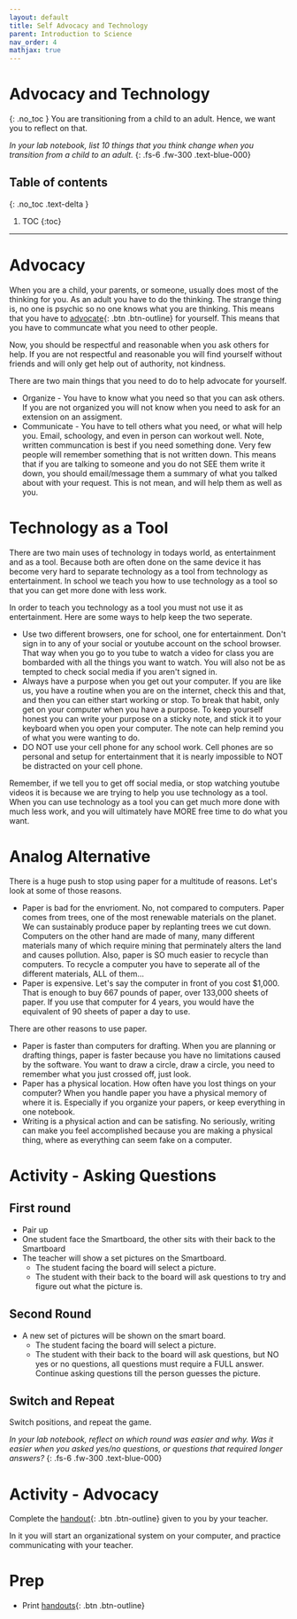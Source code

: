 ```yaml
---
layout: default
title: Self Advocacy and Technology
parent: Introduction to Science
nav_order: 4
mathjax: true
---
```


# Advocacy and Technology
{: .no_toc }
You are transitioning from a child to an adult.
Hence, we want you to reflect on that.

_In your lab notebook, list 10 things that you think change when you transition from a child to an adult._
{: .fs-6 .fw-300 .text-blue-000}

<!-- table of contents for the page -->
## Table of contents
{: .no_toc .text-delta }

1. TOC
{:toc}

---

# Advocacy
When you are a child, your parents, or someone, usually does most of the thinking for you.
As an adult you have to do the thinking.
The strange thing is, no one is psychic so no one knows what you are thinking.
This means that you have to
[advocate](https://translate.google.com/#view=home&op=translate&sl=en&tl=es&text=advocate){: .btn .btn-outline}
for yourself.
This means that you have to communcate what you need to other people.

Now, you should be respectful and reasonable when you ask others for help.
If you are not respectful and reasonable you will find yourself without friends and will only get help out of authority, not kindness.

There are two main things that you need to do to help advocate for yourself.

  * Organize - You have to know what you need so that you can ask others.  If you are not organized you will not know when you need to ask for an extension on an assigment.
  * Communicate - You have to tell others what you need, or what will help you.  Email, schoology, and even in person can workout well.  Note, written communcation is best if you need something done.  Very few people will remember something that is not written down.  This means that if you are talking to someone and you do not SEE them write it down, you should email/message them a summary of what you talked about with your request.  This is not mean, and will help them as well as you.

# Technology as a Tool
There are two main uses of technology in todays world, as entertainment and as a tool.
Because both are often done on the same device it has become very hard to separate technology as a tool from technology as entertainment.
In school we teach you how to use technology as a tool so that you can get more done with less work.

In order to teach you technology as a tool you must not use it as entertainment.
Here are some ways to help keep the two seperate.

  * Use two different browsers, one for school, one for entertainment.  Don't sign in to any of your social or youtube account on the school browser.  That way when you go to you tube to watch a video for class you are bombarded with all the things you want to watch.  You will also not be as tempted to check social media if you aren't signed in.
  * Always have a purpose when you get out your computer.  If you are like us, you have a routine when you are on the internet, check this and that, and then you can either start working or stop.  To break that habit, only get on your computer when you have a purpose.  To keep yourself honest you can write your purpose on a sticky note, and stick it to your keyboard when you open your computer.  The note can help remind you of what you were wanting to do.
  * DO NOT use your cell phone for any school work.  Cell phones are so personal and setup for entertainment that it is nearly impossible to NOT be distracted on your cell phone.

Remember, if we tell you to get off social media, or stop watching youtube videos it is because we are trying to help you use technology as a tool.
When you can use technology as a tool you can get much more done with much less work, and you will ultimately have MORE free time to do what you want.

# Analog Alternative
There is a huge push to stop using paper for a multitude of reasons.
Let's look at some of those reasons.

   * Paper is bad for the envrioment.  No, not compared to computers.  Paper comes from trees, one of the most renewable materials on the planet.  We can sustainably produce paper by replanting trees we cut down.  Computers on the other hand are made of many, many different materials many of which require mining that perminately alters the land and causes pollution.  Also, paper is SO much easier to recycle than computers.  To recycle a computer you have to seperate all of the different materials, ALL of them...
   * Paper is expensive.  Let's say the computer in front of you cost $1,000.  That is enough to buy 667 pounds of paper, over 133,000 sheets of paper.  If you use that computer for 4 years, you would have the equivalent of 90 sheets of paper a day to use.

There are other reasons to use paper.

  * Paper is faster than computers for drafting.  When you are planning or drafting things, paper is faster because you have no limitations caused by the software.  You want to draw a circle, draw a circle, you need to remember what you just crossed off, just look.
  * Paper has a physical location.  How often have you lost things on your computer?  When you handle paper you have a physical memory of where it is.  Especially if you organize your papers, or keep everything in one notebook.
  * Writing is a physical action and can be satisfing.  No seriously, writing can make you feel accomplished because you are making a physical thing, where as everything can seem fake on a computer.

# Activity - Asking Questions
## First round
  * Pair up
  * One student face the Smartboard, the other sits with their back to the Smartboard
  * The teacher will show a set pictures on the Smartboard.
    * The student facing the board will select a picture.
    * The student with their back to the board will ask questions to try and figure out what the picture is.

## Second Round
  * A new set of pictures will be shown on the smart board.
    * The student facing the board will select a picture.
    * The student with their back to the board will ask questions, but NO yes or no questions, all questions must require a FULL answer.  Continue asking questions till the person guesses the picture.

## Switch and Repeat
Switch positions, and repeat the game.

_In your lab notebook, reflect on which round was easier and why.  Was it easier when you asked yes/no questions, or questions that required longer answers?_
{: .fs-6 .fw-300 .text-blue-000}

# Activity - Advocacy 
Complete the [handout](./Images/self_advocacy/self_advocacy.pdf){: .btn .btn-outline}
given to you by your teacher.

In it you will start an organizational system on your computer, and practice communicating with your teacher.


# Prep
  * Print [handouts](./Images/self_advocacy/self_advocacy.pdf){: .btn .btn-outline}
